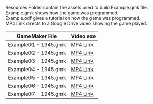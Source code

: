 Resources Folder contain the assets used to build Example.gmk file.\
Example.gmk shows how the game was programmed.\
Example.pdf gives a tutorial on how the game was programmed.\
MP4 Link directs to a Google Drive video showing the game played.

| GameMaker File | Video exe |
| --- | --- |
|Example01 - 1945.gmk | [MP4 Link](https://drive.google.com/open?id=1JfDdabqQqzNGECgXG55AIhnH00Bf64vF) |
|Example02 - 1945.gmk | [MP4 Link](https://drive.google.com/open?id=148ituzwlohX-OnZwZfhRcyBKI4bUfHKN) |
|Example03 - 1945.gmk | [MP4 Link](https://drive.google.com/open?id=1msgjZChBRJRyrZuhVgKPZ2nvlUKVTvQu) |
|Example04 - 1945.gmk | [MP4 Link](https://drive.google.com/open?id=1H2b7kkYrfxLzcCWRZE8kNzxWafsZ6xpo) |
|Example05 - 1945.gmk | [MP4 Link](https://drive.google.com/open?id=1nPShxLRVOQLIQMmzd-l0uDbUbbl4S7fJ) |
|Example06 - 1945.gmk | [MP4 Link](https://drive.google.com/open?id=1HlWAOnq9QNAjLPd6ikCawsLh8LCklZ_3) |
|Example07 - 1945.gmk | [MP4 Link](https://drive.google.com/open?id=1JhpDWWedO5ZD_g90nlxX7Srsd5WNTmGQ) |
